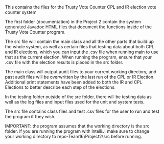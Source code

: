 This contains the files for the Trusty Vote Counter CPL and IR election vote counter system

The first folder (documentation) in the Project 2 contain the system generated Javadoc HTML files that document the functions inside of the Trusty Vote Counter program.

The src file will contain the main class and all the other parts that build up the whole system, as well as certain files that testing data about both
CPL and IR elections, which you can input the <filename>.csv file when running main to use that as the current election. When running the program, ensure that your .csv file with the election results is placed in the src folder.

The main class will output audit files to your current working directory, and past audit files will be overwritten by the last run of the CPL or IR Election.
Additional print statements have been added to both the IR and CPL Elections to better describe each step of the elections. 

In the testing folder outside of the src folder, there will be testing data as well as the log files and input files used for the unit and system tests.

The src file contains class files and test .csv files for the user to run and test the program if they wish.

IMPORTANT: the program assumes that the working directory is the src folder. If you are running the program with IntelliJ, make sure to change your working directory to repo-Team16\Project2\src before running.
